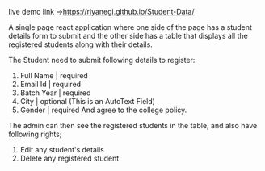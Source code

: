 live demo link ->https://riyanegi.github.io/Student-Data/

A single page react application where one side of the page has a student details form to submit and the other side has a table that displays all the registered students along with their details.

The Student need to submit following details to register:
1) Full Name | required
2) Email Id | required
3) Batch Year | required
4) City | optional (This is an AutoText Field) 
5) Gender | required
And agree to the college policy.

The admin can then see the registered students in the table, and also have following rights;
1) Edit any student's details
2) Delete any registered student
